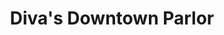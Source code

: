 ---
title: "Diva's Downtown Parlor"
url: /wisconsin-rapids/divas-downtown-parlor/
shop: Kosmetik
---